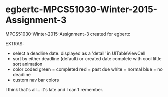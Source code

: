 # egbertc-MPCS51030-Winter-2015-Assignment-3
MPCS51030-Winter-2015-Assignment-3 created for egbertc

EXTRAS:
- select a deadline date.
    displayed as a 'detail' in UITableViewCell
- sort by either deadline (default) or created date
    complete with cool little sort animation
- color coded
    green = completed
    red = past due
    white = normal
    blue = no deadline
- custom nav bar colors
    
I think that's all... it's late and I can't remember.
